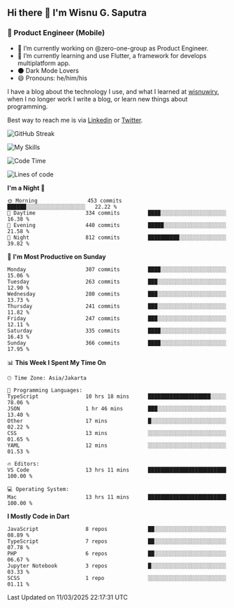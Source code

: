 ## Hi there 👋 I'm Wisnu G. Saputra

### :mobile_phone_off: Product Engineer (Mobile)

- 🔭 I’m currently working on @zero-one-group as Product Engineer.
- 🌱 I’m currently learning and use Flutter, a framework for develops multiplatform app.
- 🌑 Dark Mode Lovers
- 😄 Pronouns: he/him/his

I have a blog about the technology I use, and what I learned at [wisnuwiry](https://wisnuwiry.space/), when I no longer work I write a blog, or learn new things about programming.

Best way to reach me is via [Linkedin](https://www.linkedin.com/in/wisnu-saputra/) or [Twitter](https://twitter.com/wisnuwiry).

![GitHub Streak](https://streak-stats.demolab.com?user=wisnuwiry&theme=dark&hide_border=true)

![My Skills](https://skillicons.dev/icons?i=dart,flutter,kotlin,swift,go,js,css,neovim,git,linux&perline=5)

<!--START_SECTION:waka-->
![Code Time](http://img.shields.io/badge/Code%20Time-1%2C746%20hrs%2039%20mins-blue)

![Lines of code](https://img.shields.io/badge/From%20Hello%20World%20I%27ve%20Written-4.0%20million%20lines%20of%20code-blue)

**I'm a Night 🦉** 

```text
🌞 Morning                453 commits         ██████░░░░░░░░░░░░░░░░░░░   22.22 % 
🌆 Daytime                334 commits         ████░░░░░░░░░░░░░░░░░░░░░   16.38 % 
🌃 Evening                440 commits         █████░░░░░░░░░░░░░░░░░░░░   21.58 % 
🌙 Night                  812 commits         ██████████░░░░░░░░░░░░░░░   39.82 % 
```
📅 **I'm Most Productive on Sunday** 

```text
Monday                   307 commits         ████░░░░░░░░░░░░░░░░░░░░░   15.06 % 
Tuesday                  263 commits         ███░░░░░░░░░░░░░░░░░░░░░░   12.90 % 
Wednesday                280 commits         ███░░░░░░░░░░░░░░░░░░░░░░   13.73 % 
Thursday                 241 commits         ███░░░░░░░░░░░░░░░░░░░░░░   11.82 % 
Friday                   247 commits         ███░░░░░░░░░░░░░░░░░░░░░░   12.11 % 
Saturday                 335 commits         ████░░░░░░░░░░░░░░░░░░░░░   16.43 % 
Sunday                   366 commits         ████░░░░░░░░░░░░░░░░░░░░░   17.95 % 
```


📊 **This Week I Spent My Time On** 

```text
🕑︎ Time Zone: Asia/Jakarta

💬 Programming Languages: 
TypeScript               10 hrs 18 mins      ████████████████████░░░░░   78.06 % 
JSON                     1 hr 46 mins        ███░░░░░░░░░░░░░░░░░░░░░░   13.40 % 
Other                    17 mins             █░░░░░░░░░░░░░░░░░░░░░░░░   02.22 % 
CSS                      13 mins             ░░░░░░░░░░░░░░░░░░░░░░░░░   01.65 % 
YAML                     12 mins             ░░░░░░░░░░░░░░░░░░░░░░░░░   01.53 % 

🔥 Editors: 
VS Code                  13 hrs 11 mins      █████████████████████████   100.00 % 

💻 Operating System: 
Mac                      13 hrs 11 mins      █████████████████████████   100.00 % 
```

**I Mostly Code in Dart** 

```text
JavaScript               8 repos             ██░░░░░░░░░░░░░░░░░░░░░░░   08.89 % 
TypeScript               7 repos             ██░░░░░░░░░░░░░░░░░░░░░░░   07.78 % 
PHP                      6 repos             ██░░░░░░░░░░░░░░░░░░░░░░░   06.67 % 
Jupyter Notebook         3 repos             █░░░░░░░░░░░░░░░░░░░░░░░░   03.33 % 
SCSS                     1 repo              ░░░░░░░░░░░░░░░░░░░░░░░░░   01.11 % 
```




 Last Updated on 11/03/2025 22:17:31 UTC
<!--END_SECTION:waka-->
